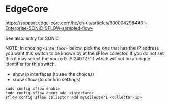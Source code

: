 # EdgeCore

https://support.edge-core.com/hc/en-us/articles/900004296446--Enterprise-SONiC-SFLOW-sampled-flow-

See also: entry for SONiC

NOTE: In chosing `<interface>` below, pick the one that has the IP address you want this switch to be known by at the sFlow collector. If you do not set this it may select the docker0 IP 240.127.1.1 which will not be a unique identifier for this switch.

- show ip interfaces (to see the choices)
- show sflow (to confirm settings)

```
sudo config sflow enable
sudo config sflow agent add <interface>
sflow config sflow collector add myCollector1 <collector-ip> 
```
